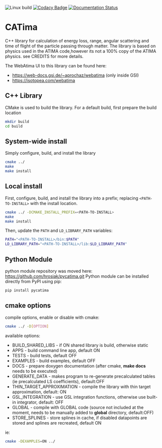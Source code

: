![Linux build](https://github.com/hrosiak/catima/actions/workflows/build_linux.yaml/badge.svg)
[![Codacy Badge](https://api.codacy.com/project/badge/Grade/dc251db65f7a4c06ae07380544ea08fc)]()
[![Documentation Status](https://readthedocs.org/projects/catima/badge/?version=latest)](https://catima.readthedocs.io/en/latest/?badge=latest)

CATima
=======
C++ library for calculation of energy loss, range, angular scattering and time of flight of the particle passing through matter.
The library is based on physics used in the ATIMA code,however its not a 100% copy of the ATIMA physics.
 see CREDITS for more details.

The WebAtima UI to this library can be found here:
  * https://web-docs.gsi.de/~aprochaz/webatima (only inside GSI)
  * https://isotopea.com/webatima


C++ Library
------------
CMake is used to build the library. For a default build, first prepare the build location

```bash
mkdir build
cd build
```

## System-wide install
Simply configure, build, and install the library
```bash
cmake ../
make
make install
```

## Local install
First, configure, build, and install the library into a prefix; replacing `<PATH-TO-INSTALL>` with the install location.
```bash
cmake ../ -DCMAKE_INSTALL_PREFIX=<PATH-TO-INSTALL>
make
make install
```

Then, update the `PATH` and `LD_LIBRARY_PATH` variables:
```bash
PATH="<PATH-TO-INSTALL>/bin:$PATH"
LD_LIBRARY_PATH="<PATH-TO-INSTALL>/lib:$LD_LIBRARY_PATH"
```

Python Module
-------------
python module repository was moved here: https://github.com/hrosiak/pycatima.git
Python module can be installed directly from PyPI using pip:
```bash
pip install pycatima
```

cmake options
-------------
compile options, enable or disable with cmake:
```bash
cmake ../ -D[OPTION]
```

available options:
  * BUILD_SHARED_LIBS - if ON shared library is build, otherwise static
  * APPS - build command line app, default ON
  * TESTS - build tests, default OFF
  * EXAMPLES - build examples, default OFF
  * DOCS - prepare doxygen documentation (after cmake, __make docs__ needs to be executed)
  * GENERATE_DATA - makes program to re-generate precalculated tables (ie precalculated LS coefficients), default:OFF
  * THIN_TARGET_APPROXIMATION - compile the library with thin target approximation, default: ON
  * GSL_INTEGRATION - use GSL integration functions, otherwise use built-in integrator, default: OFF
  * GLOBAL - compile with GLOBAL code (source not included at the moment, needs to be manually added to __global__ directory, default:OFF)
  * STORE_SPLINES - store splines in cache, if disabled datapoints are stored and splines are recreated, default ON

ie:
```bash
cmake -DEXAMPLES=ON ../
```

